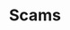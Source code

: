 ---
title: Scams
crosslinks:
- personalfinance
- ChinaScamCentral
- MNTrolls
- google
- antiMLM
- TravelScams
- hacking
- fountainpens
- itslenny
- cscareerquestion
- AskReddit
- news
- KindVoice
- catfish
- thatHappened
- funny
- excgarated
- security
- LegalAdviceUK
---